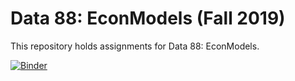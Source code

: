 # Data 88: EconModels (Fall 2019)

This repository holds assignments for Data 88: EconModels.

[![Binder](https://mybinder.org/badge_logo.svg)](https://mybinder.org/v2/gh/ds-connectors/DATA-88-EconModels/master)
